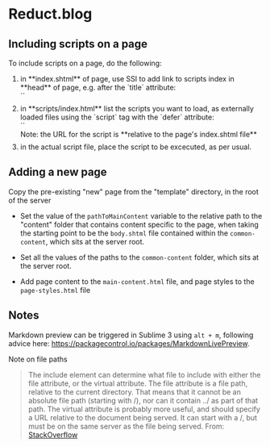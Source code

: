 # Reduct.blog


## Including scripts on a page
To include scripts on a page, do the following:<ol>
<li style="margin-bottom: 0.5rem">in **index.shtml** of page, use SSI to add link to scripts index in **head** of page, e.g. after the `title` attribute:
<br/>`<!--#include virtual="scripts/index.html" -->` 
</li>
<li style="margin-bottom: 0.5rem">in **scripts/index.html** list the scripts you want to load, as externally loaded files using the `script` tag with the `defer` attribute:<br/>`<script src="scripts/main.js" defer></script>`
<br style="margin-top: 0.5rem"/>Note: the URL for the script is **relative to the page's index.shtml file**
</li>
<li style="margin-bottom: 0.5rem">in the actual script file, place the script to be excecuted, as per usual.</li>
</ol>

## Adding a new page
Copy the pre-existing "new" page from the "template" directory, in the root of the server
- Set the value of the `pathToMainContent` variable to the relative path to the "content" folder that contains content specific to the page, when taking the starting point to be the `body.shtml` file contained within the `common-content`, which sits at the server root.

- Set all the values of the paths to the `common-content` folder, which sits at the server root. 


- Add page content to the `main-content.html` file, and page styles to the `page-styles.html` file

## Notes
Markdown preview can be triggered in Sublime 3 using `alt + m`, following advice here: https://packagecontrol.io/packages/MarkdownLivePreview.

Note on file paths
<blockquote>The include element can determine what file to include with either the file attribute, or the virtual attribute. The file attribute is a file path, relative to the current directory. That means that it cannot be an absolute file path (starting with /), nor can it contain ../ as part of that path. The virtual attribute is probably more useful, and should specify a URL relative to the document being served. It can start with a /, but must be on the same server as the file being served. 
From: <a href="https://stackoverflow.com/questions/33491712/ssi-include-virtual-relative-path-not-working#34486412">StackOverflow</a>
</blockquote>